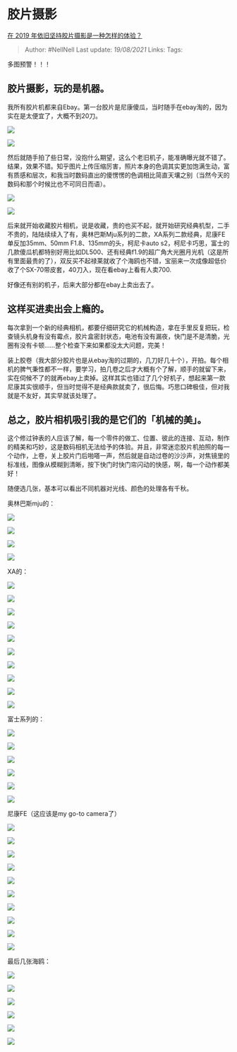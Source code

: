 # 胶片摄影
[在 2019 年依旧坚持胶片摄影是一种怎样的体验？](https://www.zhihu.com/question/318185492/answer/641652515)

  > Author: #NellNell 
Last update: *19/08/2021* 
Links:
Tags: 

多图预警！！！

  

  

## 胶片摄影，玩的是机器。

我所有胶片机都来自Ebay。第一台胶片是尼康傻瓜，当时随手在ebay淘的，因为实在是太便宜了，大概不到20刀。

![](https://pica.zhimg.com/50/v2-a5a53dc1267789e3787eb0c1ea49bb8b_720w.jpg?source=c8b7c179)

![](https://pica.zhimg.com/80/v2-a5a53dc1267789e3787eb0c1ea49bb8b_720w.jpg?source=c8b7c179)

然后就随手拍了些日常，没抱什么期望，这么个老旧机子，能准确曝光就不错了。结果，效果不错。知乎图片上传压缩厉害，照片本身的色调其实更加饱满生动，富有质感和层次，和我当时数码直出的傻愣愣的色调相比简直天壤之别（当然今天的数码和那个时候比也不可同日而语）。

![](https://pic2.zhimg.com/50/v2-10212be0091bcf064baacf4a65844c04_720w.jpg?source=c8b7c179)

![](https://pic2.zhimg.com/80/v2-10212be0091bcf064baacf4a65844c04_720w.jpg?source=c8b7c179)

后来就开始收藏胶片相机，说是收藏，贵的也买不起，就开始研究经典机型，二手不贵的，陆陆续续入了有，奥林巴斯Mju系列的二款，XA系列二款经典，尼康FE单反加35mm、50mm F1.8、135mm的头，柯尼卡auto s2，柯尼卡巧思，富士的几款傻瓜机都特别好用比如DL500、还有经典f1.9的超广角大光圈月光机（这是所有里面最贵的了），双反买不起禄莱就收了个海鸥也不错，宝丽来一次成像超低价收了个SX-70带皮套，40刀入，现在看ebay上看有人卖700.

好像还有别的机子，后来大部分都在ebay上卖出去了。

## 这样买进卖出会上瘾的。

每次拿到一个新的经典相机，都要仔细研究它的机械构造，拿在手里反复把玩，检查镜头机身有没有霉点，胶片盒密封状态，电池有没有漏夜，快门是不是清脆，光圈有没有卡顿……整个检查下来如果都没太大问题，完美！

装上胶卷（我大部分胶片也是从ebay淘的过期的，几刀好几十个），开拍。每个相机的脾气秉性都不一样，要学习，拍几卷之后才大概有个了解，顺手的就留下来，实在伺候不了的就再ebay上卖掉。这样其实也错过了几个好机子，想起来第一款尼康其实很顺手，但当时觉得不是经典款就卖了，很后悔。巧思口碑极佳，但对我就是不友好，其实早就该处理了。

## 总之，胶片相机吸引我的是它们的「**机械的美**」。

这个修过钟表的人应该了解，每一个零件的做工、位置、彼此的连接、互动，制作的精美和巧妙，这是数码相机无法给予的体验。并且，非常迷恋胶片机拍照的每一个动作，上卷，关上胶片门后啪嗒一声，然后就是自动过卷的沙沙声，对焦镜里的标准线，图像从模糊到清晰，按下快门时快门帘闪动的快感，啊，每一个动作都美好！

  

随便选几张，基本可以看出不同机器对光线、颜色的处理各有千秋。

奥林巴斯mju的：

![](https://pic1.zhimg.com/50/v2-a631fcb002e94220bde713dc729c3462_720w.jpg?source=c8b7c179)

![](https://pic1.zhimg.com/80/v2-a631fcb002e94220bde713dc729c3462_720w.jpg?source=c8b7c179)

![](https://pic3.zhimg.com/50/v2-bb939c6071b7e4984cfd162bdd30910f_720w.jpg?source=c8b7c179)

![](https://pic3.zhimg.com/80/v2-bb939c6071b7e4984cfd162bdd30910f_720w.jpg?source=c8b7c179)

XA的：

![](https://pic1.zhimg.com/50/v2-978fcaa05d3867e3e02728ffddcb17b8_720w.jpg?source=c8b7c179)

![](https://pic1.zhimg.com/80/v2-978fcaa05d3867e3e02728ffddcb17b8_720w.jpg?source=c8b7c179)

![](https://pic1.zhimg.com/50/v2-370696af2fdc3c2c5bcc3c9a76d2c145_720w.jpg?source=c8b7c179)

![](https://pic1.zhimg.com/80/v2-370696af2fdc3c2c5bcc3c9a76d2c145_720w.jpg?source=c8b7c179)

![](https://pic1.zhimg.com/50/v2-567cfe2e229c205a446733f598e60033_720w.jpg?source=c8b7c179)

![](https://pic1.zhimg.com/80/v2-567cfe2e229c205a446733f598e60033_720w.jpg?source=c8b7c179)

![](https://pic1.zhimg.com/50/v2-22061773fb733aac72d5cf5a9e842a48_720w.jpg?source=c8b7c179)

![](https://pic1.zhimg.com/80/v2-22061773fb733aac72d5cf5a9e842a48_720w.jpg?source=c8b7c179)

![](https://pic3.zhimg.com/50/v2-3027fb2c900ebcc0ca877cf08f8a559e_720w.jpg?source=c8b7c179)

![](https://pic3.zhimg.com/80/v2-3027fb2c900ebcc0ca877cf08f8a559e_720w.jpg?source=c8b7c179)

富士系列的：

![](https://pic2.zhimg.com/50/v2-b7c7b1146ffa5734ffdc5ed43252d697_720w.jpg?source=c8b7c179)

![](https://pic2.zhimg.com/80/v2-b7c7b1146ffa5734ffdc5ed43252d697_720w.jpg?source=c8b7c179)

![](https://pic1.zhimg.com/50/v2-04eecabceacadf2d8666e166cd6cbde5_720w.jpg?source=c8b7c179)

![](https://pic1.zhimg.com/80/v2-04eecabceacadf2d8666e166cd6cbde5_720w.jpg?source=c8b7c179)

![](https://pic3.zhimg.com/50/v2-7771d866102d3665f192781e40cf63e0_720w.jpg?source=c8b7c179)

![](https://pic3.zhimg.com/80/v2-7771d866102d3665f192781e40cf63e0_720w.jpg?source=c8b7c179)

尼康FE（这应该是my go-to camera了）

![](https://pic2.zhimg.com/50/v2-43a1adcaf329e59ec64089520354c674_720w.jpg?source=c8b7c179)

![](https://pic2.zhimg.com/80/v2-43a1adcaf329e59ec64089520354c674_720w.jpg?source=c8b7c179)

![](https://pic1.zhimg.com/50/v2-b9885c1f94f6d8e27b9b7e08fecbb2e2_720w.jpg?source=c8b7c179)

![](https://pic1.zhimg.com/80/v2-b9885c1f94f6d8e27b9b7e08fecbb2e2_720w.jpg?source=c8b7c179)

![](https://pica.zhimg.com/50/v2-9bb0bd92320747aad9f82bfe85b2f8d7_720w.jpg?source=c8b7c179)

![](https://pica.zhimg.com/80/v2-9bb0bd92320747aad9f82bfe85b2f8d7_720w.jpg?source=c8b7c179)

![](https://pic1.zhimg.com/50/v2-f25601223f6d8c7e7fdb399a6149cd91_720w.jpg?source=c8b7c179)

![](https://pic1.zhimg.com/80/v2-f25601223f6d8c7e7fdb399a6149cd91_720w.jpg?source=c8b7c179)

![](https://pic1.zhimg.com/50/v2-d74ae747d7d34fd95148efa54e3388e2_720w.jpg?source=c8b7c179)

![](https://pic1.zhimg.com/80/v2-d74ae747d7d34fd95148efa54e3388e2_720w.jpg?source=c8b7c179)

最后几张海鸥：

![](https://pic1.zhimg.com/50/v2-cf50c440dba95ccd17e15e1c8310af55_720w.jpg?source=c8b7c179)

![](https://pic1.zhimg.com/80/v2-cf50c440dba95ccd17e15e1c8310af55_720w.jpg?source=c8b7c179)

![](https://pic2.zhimg.com/50/v2-dc083c28e1bd12ae69be799a822dc85a_720w.jpg?source=c8b7c179)

![](https://pic2.zhimg.com/80/v2-dc083c28e1bd12ae69be799a822dc85a_720w.jpg?source=c8b7c179)

![](https://pic2.zhimg.com/50/v2-1f85c86ebfa1db3a7611007dfe0e6b08_720w.jpg?source=c8b7c179)

![](https://pic2.zhimg.com/80/v2-1f85c86ebfa1db3a7611007dfe0e6b08_720w.jpg?source=c8b7c179)

